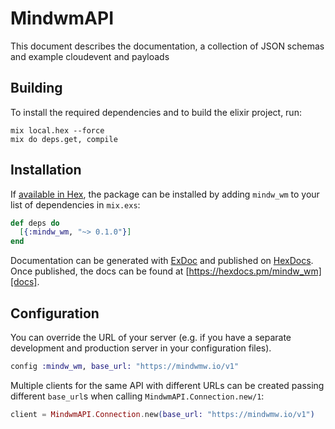 # MindwmAPI

This document describes the documentation, a collection of JSON schemas and example cloudevent and payloads

## Building

To install the required dependencies and to build the elixir project, run:

```console
mix local.hex --force
mix do deps.get, compile
```

## Installation

If [available in Hex][], the package can be installed by adding `mindw_wm` to
your list of dependencies in `mix.exs`:

```elixir
def deps do
  [{:mindw_wm, "~> 0.1.0"}]
end
```

Documentation can be generated with [ExDoc][] and published on [HexDocs][]. Once published, the docs can be found at
[https://hexdocs.pm/mindw_wm][docs].

## Configuration

You can override the URL of your server (e.g. if you have a separate development and production server in your
configuration files).

```elixir
config :mindw_wm, base_url: "https://mindwmw.io/v1"
```

Multiple clients for the same API with different URLs can be created passing different `base_url`s when calling
`MindwmAPI.Connection.new/1`:

```elixir
client = MindwmAPI.Connection.new(base_url: "https://mindwmw.io/v1")
```

[exdoc]: https://github.com/elixir-lang/ex_doc
[hexdocs]: https://hexdocs.pm
[available in hex]: https://hex.pm/docs/publish
[docs]: https://hexdocs.pm/mindw_wm
